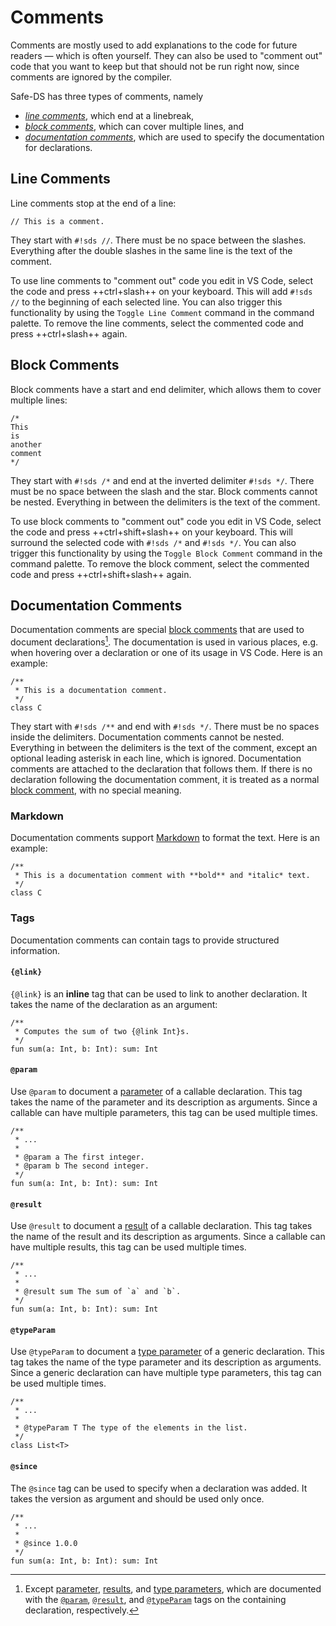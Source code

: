 # Comments

Comments are mostly used to add explanations to the code for future readers — which is often yourself. They can also be
used to "comment out" code that you want to keep but that should not be run right now, since comments are ignored by the
compiler.

Safe-DS has three types of comments, namely

* [_line comments_](#line-comments), which end at a linebreak,
* [_block comments_](#block-comments), which can cover multiple lines, and
* [_documentation comments_](#documentation-comments), which are used to specify the documentation for declarations.

## Line Comments

Line comments stop at the end of a line:

```sds
// This is a comment.
```

They start with `#!sds //`. There must be no space between the slashes. Everything after the double slashes in the same
line is the text of the comment.

To use line comments to "comment out" code you edit in VS Code, select the code and press ++ctrl+slash++ on your
keyboard. This will add `#!sds //` to the beginning of each selected line. You can also trigger this functionality by
using the `Toggle Line Comment` command in the command palette. To remove the line comments, select the commented code
and press ++ctrl+slash++ again.

## Block Comments

Block comments have a start and end delimiter, which allows them to cover multiple lines:

```sds
/*
This
is
another
comment
*/
```

They start with `#!sds /*` and end at the inverted delimiter `#!sds */`. There must be no space between the slash
and the star. Block comments cannot be nested. Everything in between the delimiters is the text of the comment.

To use block comments to "comment out" code you edit in VS Code, select the code and press ++ctrl+shift+slash++ on your
keyboard. This will surround the selected code with `#!sds /*` and `#!sds */`. You can also trigger this functionality
by using the `Toggle Block Comment` command in the command palette. To remove the block comment, select the commented
code and press ++ctrl+shift+slash++ again.

## Documentation Comments

Documentation comments are special [block comments](#block-comments) that are used to document declarations[^1]. The
documentation is used in various places, e.g. when hovering over a declaration or one of its usage in VS Code. Here is
an example:

```sds
/**
 * This is a documentation comment.
 */
class C
```

They start with `#!sds /**` and end with `#!sds */`. There must be no spaces inside the delimiters. Documentation
comments cannot be nested. Everything in between the delimiters is the text of the comment, except an optional leading
asterisk in each line, which is ignored. Documentation comments are attached to the declaration that follows them. If
there is no declaration following the documentation comment, it is treated as a normal [block comment](#block-comments),
with no special meaning.

### Markdown

Documentation comments support [Markdown](https://www.markdownguide.org/) to format the text. Here is an example:

```sds
/**
 * This is a documentation comment with **bold** and *italic* text.
 */
class C
```

### Tags

Documentation comments can contain tags to provide structured information.

#### `{@link}`

`{@link}` is an **inline** tag that can be used to link to another declaration. It takes the name of the declaration as
an argument:

```sds
/**
 * Computes the sum of two {@link Int}s.
 */
fun sum(a: Int, b: Int): sum: Int
```

#### `@param`

Use `@param` to document a [parameter][parameter] of a callable declaration. This tag takes the name of the parameter
and its description as arguments. Since a callable can have multiple parameters, this tag can be used multiple times.

```sds
/**
 * ...
 *
 * @param a The first integer.
 * @param b The second integer.
 */
fun sum(a: Int, b: Int): sum: Int
```

#### `@result`

Use `@result` to document a [result][result] of a callable declaration. This tag takes the name of the result and its
description as arguments. Since a callable can have multiple results, this tag can be used multiple times.

```sds
/**
 * ...
 *
 * @result sum The sum of `a` and `b`.
 */
fun sum(a: Int, b: Int): sum: Int
```

#### `@typeParam`

Use `@typeParam` to document a [type parameter][type-parameter] of a generic declaration. This tag takes the name of the
type parameter and its description as arguments. Since a generic declaration can have multiple type parameters, this
tag can be used multiple times.

```sds
/**
 * ...
 *
 * @typeParam T The type of the elements in the list.
 */
class List<T>
```

#### `@since`

The `@since` tag can be used to specify when a declaration was added. It takes the version as argument and should be
used only once.

```sds
/**
 * ...
 *
 * @since 1.0.0
 */
fun sum(a: Int, b: Int): sum: Int
```

[^1]: Except [parameter][parameter], [results][result], and [type parameters][type-parameter], which are documented with
the [`@param`](#param), [`@result`](#result), and [`@typeParam`](#typeparam) tags on the containing declaration,
respectively.

[parameter]: parameters.md
[result]: results.md
[type-parameter]: ../stub-language/type-parameters.md
